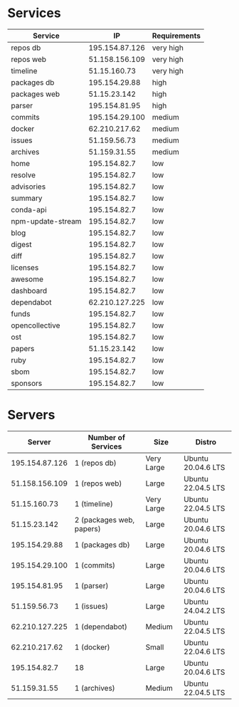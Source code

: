 # Services

| Service           | IP             | Requirements |
|-------------------|----------------|--------------|
| repos db          | 195.154.87.126 | very high    |
| repos web         | 51.158.156.109 | very high    |
| timeline          | 51.15.160.73   | very high    |
| packages db       | 195.154.29.88  | high         |
| packages web      | 51.15.23.142   | high         |
| parser            | 195.154.81.95  | high         |
| commits           | 195.154.29.100 | medium       |
| docker            | 62.210.217.62  | medium       |
| issues            | 51.159.56.73   | medium       |
| archives          | 51.159.31.55   | medium       |
| home              | 195.154.82.7   | low          |
| resolve           | 195.154.82.7   | low          |
| advisories        | 195.154.82.7   | low          |
| summary           | 195.154.82.7   | low          |
| conda-api         | 195.154.82.7   | low          |
| npm-update-stream | 195.154.82.7   | low          |
| blog              | 195.154.82.7   | low          |
| digest            | 195.154.82.7   | low          |
| diff              | 195.154.82.7   | low          |
| licenses          | 195.154.82.7   | low          |
| awesome           | 195.154.82.7   | low          |
| dashboard         | 195.154.82.7   | low          |
| dependabot        | 62.210.127.225 | low          |
| funds             | 195.154.82.7   | low          |
| opencollective    | 195.154.82.7   | low          |
| ost               | 195.154.82.7   | low          |
| papers            | 51.15.23.142   | low          |
| ruby              | 195.154.82.7   | low          |
| sbom              | 195.154.82.7   | low          |
| sponsors          | 195.154.82.7   | low          |

# Servers

| Server         | Number of Services | Size       | Distro |
|----------------|--------------------|------------|--------|
| 195.154.87.126 | 1 (repos db)       | Very Large | Ubuntu 20.04.6 LTS |
| 51.158.156.109 | 1 (repos web)      | Large      | Ubuntu 22.04.5 LTS |
| 51.15.160.73   | 1 (timeline)       | Very Large | Ubuntu 22.04.5 LTS |
| 51.15.23.142   | 2 (packages web, papers) | Large | Ubuntu 20.04.6 LTS |
| 195.154.29.88  | 1 (packages db)    | Large      | Ubuntu 20.04.6 LTS |
| 195.154.29.100 | 1 (commits)        | Large      | Ubuntu 20.04.6 LTS |
| 195.154.81.95  | 1 (parser)         | Large      | Ubuntu 20.04.6 LTS |
| 51.159.56.73   | 1 (issues)         | Large      | Ubuntu 24.04.2 LTS |
| 62.210.127.225 | 1 (dependabot)     | Medium     | Ubuntu 22.04.5 LTS |
| 62.210.217.62  | 1 (docker)         | Small      | Ubuntu 22.04.6 LTS |
| 195.154.82.7   | 18                 | Large      | Ubuntu 20.04.6 LTS |
| 51.159.31.55   | 1 (archives)       | Medium     | Ubuntu 22.04.5 LTS |
